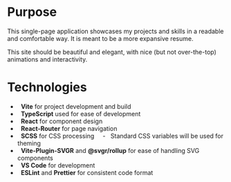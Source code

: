 # Purpose
This single-page application showcases my projects and skills in a readable and comfortable way.
It is meant to be a more expansive resume.

This site should be beautiful and elegant, with nice (but not over-the-top) animations and interactivity.
# Technologies
-   **Vite** for project development and build
-   **TypeScript** used for ease of development
-   **React** for component design
-   **React-Router** for page navigation
-   **SCSS** for CSS processing
    -   Standard CSS variables will be used for theming
-   **Vite-Plugin-SVGR** and **@svgr/rollup** for ease of handling SVG components
-   **VS Code** for development
-   **ESLint** and **Prettier** for consistent code format